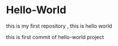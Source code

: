 # Hello-World
this is my first repository , this is hello world

this is first commit of hello-world project
